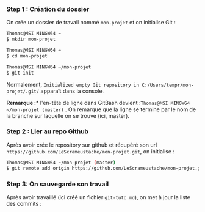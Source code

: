 
### Step 1 : Création du dossier

On crée un dossier de travail nommé `mon-projet` et on initialise Git :
```sh
Thomas@MSI MINGW64 ~
$ mkdir mon-projet

Thomas@MSI MINGW64 ~
$ cd mon-projet

Thomas@MSI MINGW64 ~/mon-projet
$ git init
```
Normalement, `Initialized empty Git repository in C:/Users/tempr/mon-projet/.git/` apparaît dans la console.

**Remarque :*** l'en-tête de ligne dans GitBash devient :`Thomas@MSI MINGW64 ~/mon-projet (master)` . On remarque que la ligne se termine par le nom de la branche sur laquelle on se trouve (ici, master).
### Step 2 : Lier au repo Github
Après avoir crée le repository sur github et récupéré son url `https://github.com/LeScrameustache/mon-projet.git`, on initialise :
```sh
Thomas@MSI MINGW64 ~/mon-projet (master)
$ git remote add origin https://github.com/LeScrameustache/mon-projet.git
```
### Step 3: On sauvegarde son travail
Après avoir travaillé (ici créé un fichier `git-tuto.md`), on met à jour la liste des commits :


